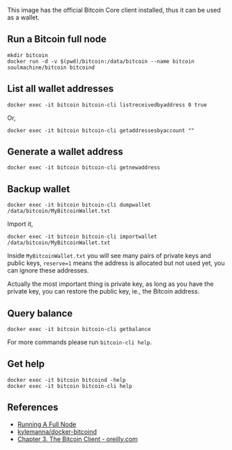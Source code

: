 This image has the official Bitcoin Core client installed, thus it can be used as a wallet.

## Run a Bitcoin full node

    mkdir bitcoin
    docker run -d -v $(pwd)/bitcoin:/data/bitcoin --name bitcoin soulmachine/bitcoin bitcoind


## List all wallet addresses

    docker exec -it bitcoin bitcoin-cli listreceivedbyaddress 0 true

Or,

    docker exec -it bitcoin bitcoin-cli getaddressesbyaccount ""


## Generate a wallet address

    docker exec -it bitcoin bitcoin-cli getnewaddress


<!--
## Encrypt a wallet

    docker exec -it bitcoin bitcoin-cli encryptwallet YOUR_PASS_PHRASE

After you run `encryptwallet`, you need to restart `bitcoind`. 

    docker kill bitcoin
    docker start bitcoin

Note that the `encryptwallet` command will disappear in `bitcoin-cli help`'s result, instead you will get three new commands: `walletlock`, `walletpassphrase` and `walletpassphrasechange`.

Run `docker exec -it bitcoin bitcoin-cli getinfo` you will see something like `"unlocked_until" : 0`, which means the wallet is locked.

Unlock the wallet for 30 seconds,

    docker exec -it bitcoin bitcoin-cli walletpassphrase YOUR_PASS_PHRASE 30

Run `bitcoin-cli getinfo` you will see `unlocked_until` has an expiration timestamp now.
-->


## Backup wallet

    docker exec -it bitcoin bitcoin-cli dumpwallet /data/bitcoin/MyBitcoinWallet.txt

Import it,

    docker exec -it bitcoin bitcoin-cli importwallet /data/bitcoin/MyBitcoinWallet.txt

Inside `MyBitcoinWallet.txt` you will see many pairs of private keys and public keys, `reserve=1` means the address is allocated but not used yet, you can ignore these addresses.

Actually the most important thing is private key, as long as you have the private key, you can restore the public key, ie., the Bitcoin address.

<!--
## Import wallet

    docker exec -it bitcoin bitcoin-cli importwallet /data/bitcoin/MyBitcoinWallet.bak

If your wallet is encrypted, you need to unlock it before importing it,

    docker exec -it bitcoin bitcoin-cli walletpassphrase YOUR_PASS_PHRASE 30
-->


## Query balance

    docker exec -it bitcoin bitcoin-cli getbalance


For more commands please run `bitcoin-cli help`.


## Get help

    docker exec -it bitcoin bitcoind -help
    docker exec -it bitcoin bitcoin-cli help

## References

* [Running A Full Node](https://bitcoin.org/en/full-node#ubuntu-1610)
* [kylemanna/docker-bitcoind](https://github.com/kylemanna/docker-bitcoind)
* [Chapter 3. The Bitcoin Client - oreilly.com](http://chimera.labs.oreilly.com/books/1234000001802/ch03.html)
